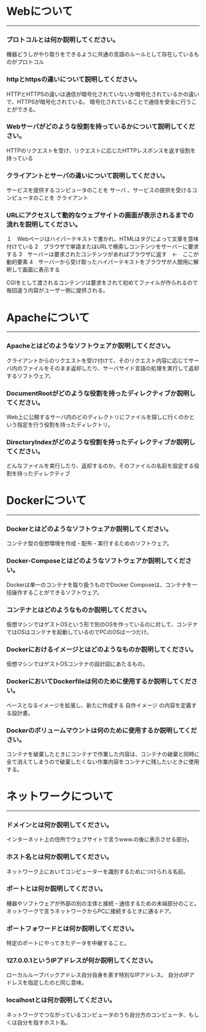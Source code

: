 # Webについて
---
### プロトコルとは何か説明してください。
機器どうしがやり取りをできるように共通の言語のルールとして存在しているものがプロトコル


### httpとhttpsの違いについて説明してください。
HTTPとHTTPSの違いは通信が暗号化されていないか暗号化されているかの違いで、HTTPSが暗号化されている。
暗号化されていることで通信を安全に行うことができる。


### Webサーバがどのような役割を持っているかについて説明してください。
HTTPのリクエストを受け、リクエストに応じたHTTPレスポンスを返す役割を持っている


### クライアントとサーバの違いについて説明してください。
サービスを提供するコンピュータのことを サーバ 、サービスの提供を受けるコンピュータのことを クライアント


### URLにアクセスして動的なウェブサイトの画面が表示されるまでの流れを説明してください。
１　Webページはハイパーテキストで書かれ、HTMLはタグによって文章を意味付けている
2　ブラウザで単語またはURLで検索しコンテンツをサーバーに要求する
3　サーバーは要求されたコンテンツがあればブラウザに返す　←　ここが動的要素
4　サーバーから受け取ったハイパーテキストをブラウザが人間用に解釈して画面に表示する

CGIをとして渡されるコンテンツは要求をされて初めてファイルが作られるので毎回違う内容がユーザー側に提供される。



# Apacheについて
---
### Apacheとはどのようなソフトウェアか説明してください。

クライアントからのリクエストを受け付けて、そのリクエスト内容に応じてサーバ内のファイルをそのまま返却したり、サーバサイド言語の処理を実行して返却するソフトウェア。


### DocumentRootがどのような役割を持ったディレクティブか説明してください。

Web上に公開するサーバ内のどのディレクトリにファイルを探しに行くのかという指定を行う役割を持ったディレクトリ。


### DirectoryIndexがどのような役割を持ったディレクティブか説明してください。

どんなファイルを実行したり、返却するのか。そのファイルの名前を設定する役割を持ったディレクティブ



# Dockerについて
---
### Dockerとはどのようなソフトウェアか説明してください。

コンテナ型の仮想環境を作成・配布・実行するためのソフトウェア。

### Docker-Composeとはどのようなソフトウェアか説明してください。

Dockerは単一のコンテナを取り扱うものでDocker Composeは、コンテナを一括操作することができるソフトウェア。

### コンテナとはどのようなものか説明してください。

仮想マシンではゲストOSという形で別のOSを作っているのに対して、コンテナではOSはコンテナを起動しているのでPCのOSは一つだけ。

### Dockerにおけるイメージとはどのようなものか説明してください。

仮想マシンではゲストOSコンテナの設計図にあたるもの。

### DockerにおいてDockerfileは何のために使用するか説明してください。

ベースとなるイメージを拡張し、新たに作成する 自作イメージ の内容を定義する設計書。

### Dockerのボリュームマウントは何のために使用するか説明してください。

コンテナを破棄したときにコンテナで作業した内容は、コンテナの破棄と同時に全て消えてしまうので破棄したくない作業内容をコンテナに残したいときに使用する。


# ネットワークについて
---
### ドメインとは何か説明してください。

インターネット上の住所でウェブサイトで言うwww.の後に表示させる部分。

### ホスト名とは何か説明してください。

ネットワーク上においてコンピューターを識別するためにつけられる名前。

### ポートとは何か説明してください。

機器やソフトウェアが外部の別の主体と接続・通信するための末端部分のこと。
ネットワークで言うネットワークからPCに接続するときに通るドア。

### ポートフォワードとは何か説明してください。

特定のポートにやってきたデータを中継すること。

### 127.0.0.1というIPアドレスが何か説明してください。

ローカルループバックアドレス自分自身を表す特別なIPアドレス。
自分のIPアドレスを指定したのと同じ意味。

### localhostとは何か説明してください。

ネットワークでつながっているコンピュータのうち自分方のコンピュータ、もしくは自分を指すホスト名。


